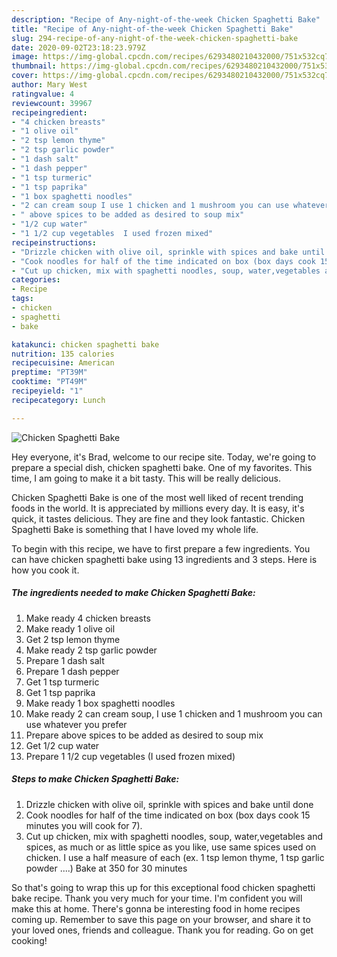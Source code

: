 ```yaml
---
description: "Recipe of Any-night-of-the-week Chicken Spaghetti Bake"
title: "Recipe of Any-night-of-the-week Chicken Spaghetti Bake"
slug: 294-recipe-of-any-night-of-the-week-chicken-spaghetti-bake
date: 2020-09-02T23:18:23.979Z
image: https://img-global.cpcdn.com/recipes/6293480210432000/751x532cq70/chicken-spaghetti-bake-recipe-main-photo.jpg
thumbnail: https://img-global.cpcdn.com/recipes/6293480210432000/751x532cq70/chicken-spaghetti-bake-recipe-main-photo.jpg
cover: https://img-global.cpcdn.com/recipes/6293480210432000/751x532cq70/chicken-spaghetti-bake-recipe-main-photo.jpg
author: Mary West
ratingvalue: 4
reviewcount: 39967
recipeingredient:
- "4 chicken breasts"
- "1 olive oil"
- "2 tsp lemon thyme"
- "2 tsp garlic powder"
- "1 dash salt"
- "1 dash pepper"
- "1 tsp turmeric"
- "1 tsp paprika"
- "1 box spaghetti noodles"
- "2 can cream soup I use 1 chicken and 1 mushroom you can use whatever you prefer"
- " above spices to be added as desired to soup mix"
- "1/2 cup water"
- "1 1/2 cup vegetables  I used frozen mixed"
recipeinstructions:
- "Drizzle chicken with olive oil, sprinkle with spices and bake until done"
- "Cook noodles for half of the time indicated on box (box days cook 15 minutes you will cook for 7)."
- "Cut up chicken, mix with spaghetti noodles, soup, water,vegetables and spices, as much or as little spice as you like, use same spices used on chicken. I use a half measure of each (ex. 1 tsp lemon thyme, 1 tsp garlic powder ....) Bake at 350 for 30 minutes"
categories:
- Recipe
tags:
- chicken
- spaghetti
- bake

katakunci: chicken spaghetti bake 
nutrition: 135 calories
recipecuisine: American
preptime: "PT39M"
cooktime: "PT49M"
recipeyield: "1"
recipecategory: Lunch

---
```



![Chicken Spaghetti Bake](https://img-global.cpcdn.com/recipes/6293480210432000/751x532cq70/chicken-spaghetti-bake-recipe-main-photo.jpg)

Hey everyone, it's Brad, welcome to our recipe site. Today, we're going to prepare a special dish, chicken spaghetti bake. One of my favorites. This time, I am going to make it a bit tasty. This will be really delicious.

Chicken Spaghetti Bake is one of the most well liked of recent trending foods in the world. It is appreciated by millions every day. It is easy, it's quick, it tastes delicious. They are fine and they look fantastic. Chicken Spaghetti Bake is something that I have loved my whole life.




To begin with this recipe, we have to first prepare a few ingredients. You can have chicken spaghetti bake using 13 ingredients and 3 steps. Here is how you cook it.

<!--inarticleads1-->

##### The ingredients needed to make Chicken Spaghetti Bake:

1. Make ready 4 chicken breasts
1. Make ready 1 olive oil
1. Get 2 tsp lemon thyme
1. Make ready 2 tsp garlic powder
1. Prepare 1 dash salt
1. Prepare 1 dash pepper
1. Get 1 tsp turmeric
1. Get 1 tsp paprika
1. Make ready 1 box spaghetti noodles
1. Make ready 2 can cream soup, I use 1 chicken and 1 mushroom you can use whatever you prefer
1. Prepare  above spices to be added as desired to soup mix
1. Get 1/2 cup water
1. Prepare 1 1/2 cup vegetables  (I used frozen mixed)




<!--inarticleads2-->

##### Steps to make Chicken Spaghetti Bake:

1. Drizzle chicken with olive oil, sprinkle with spices and bake until done
1. Cook noodles for half of the time indicated on box (box days cook 15 minutes you will cook for 7).
1. Cut up chicken, mix with spaghetti noodles, soup, water,vegetables and spices, as much or as little spice as you like, use same spices used on chicken. I use a half measure of each (ex. 1 tsp lemon thyme, 1 tsp garlic powder ....) Bake at 350 for 30 minutes




So that's going to wrap this up for this exceptional food chicken spaghetti bake recipe. Thank you very much for your time. I'm confident you will make this at home. There's gonna be interesting food in home recipes coming up. Remember to save this page on your browser, and share it to your loved ones, friends and colleague. Thank you for reading. Go on get cooking!
